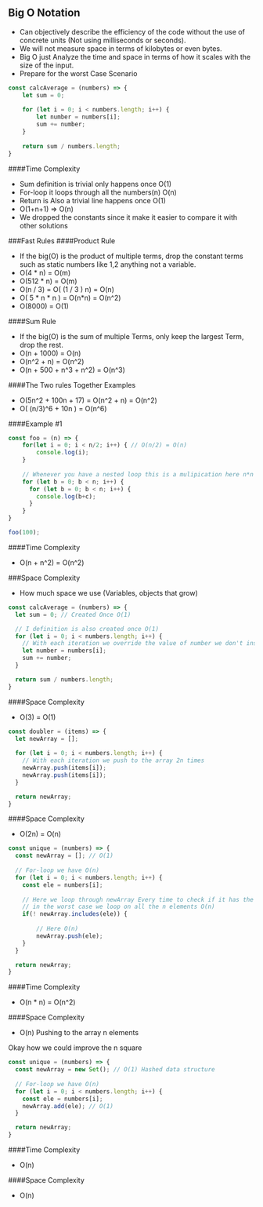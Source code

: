 ## Big O Notation

- Can objectively describe the efficiency of the code without the use of concrete units
  (Not using milliseconds or seconds).
- We will not measure space in terms of kilobytes or even bytes.
- Big O just Analyze the time and space in terms of how it scales with the size of the input.
- Prepare for the worst Case Scenario

```javascript
const calcAverage = (numbers) => {
    let sum = 0;
  
    for (let i = 0; i < numbers.length; i++) {
        let number = numbers[i];
        sum += number;
    }
  
    return sum / numbers.length;
}
```
####Time Complexity
- Sum definition is trivial only happens once  O(1) 
- For-loop it loops through all the numbers(n) O(n)
- Return is Also a trivial line happens once   O(1)
- O(1+n+1) => O(n)
- We dropped the constants since it make it easier to compare it with other solutions

###Fast Rules
####Product Rule
- If the big(O) is the product of multiple terms, drop the constant terms such as static numbers like 1,2 anything not a variable.
- O(4 * n) = O(m)
- O(512 * n) = O(m)
- O(n / 3) = O( (1 / 3 ) n) = O(n)
- O( 5 * n * n ) = O(n*n) = O(n^2)
- O(8000) = O(1)

####Sum Rule
- If the big(O) is the sum of multiple Terms, only keep the largest Term, drop the rest.
- O(n + 1000) = O(n)
- O(n^2 + n) = O(n^2)
- O(n + 500 + n^3 + n^2) = O(n^3)

####The Two rules Together Examples
- O(5n^2 + 100n + 17) = O(n^2 + n) = O(n^2)
- O( (n/3)^6 + 10n ) = O(n^6)

####Example #1
```javascript
const foo = (n) => {
    for(let i = 0; i < n/2; i++) { // O(n/2) = O(n)
        console.log(i);
    }
    
    // Whenever you have a nested loop this is a mulipication here n*n = n^2
    for (let b = 0; b < n; i++) {
      for (let b = 0; b < n; i++) {
        console.log(b+c);
      }
    }
}

foo(100);
```
####Time Complexity
- O(n + n^2) = O(n^2)

###Space Complexity
- How much space we use (Variables, objects that grow)


```javascript
const calcAverage = (numbers) => {
  let sum = 0; // Created Once O(1)

  // I definition is also created once O(1)
  for (let i = 0; i < numbers.length; i++) {
    // With each iteration we override the value of number we don't instantiate it again
  	let number = numbers[i]; 
    sum += number;
  }

  return sum / numbers.length;
}
```
####Space Complexity
- O(3) = O(1) 


```javascript
const doubler = (items) => {
  let newArray = [];
  
  for (let i = 0; i < numbers.length; i++) {
  	// With each iteration we push to the array 2n times 
  	newArray.push(items[i]);
  	newArray.push(items[i]);
  }

  return newArray;
}
```
####Space Complexity
- O(2n) = O(n)


```javascript
const unique = (numbers) => {
  const newArray = []; // O(1)
  
  // For-loop we have O(n)
  for (let i = 0; i < numbers.length; i++) {
  	const ele = numbers[i];
  	
  	// Here we loop through newArray Every time to check if it has the value or not 
    // in the worst case we loop on all the n elements O(n)
  	if(! newArray.includes(ele)) {
  		
  		// Here O(n)
  		newArray.push(ele);
    }
  }

  return newArray;
}
```

####Time Complexity
- O(n * n) = O(n^2)

####Space Complexity
- O(n) Pushing to the array n elements 

Okay how we could improve the n square 

```javascript
const unique = (numbers) => {
  const newArray = new Set(); // O(1) Hashed data structure
  
  // For-loop we have O(n)
  for (let i = 0; i < numbers.length; i++) {
  	const ele = numbers[i];
    newArray.add(ele); // O(1)
  }

  return newArray;
}
```

####Time Complexity
- O(n)

####Space Complexity
- O(n) 
